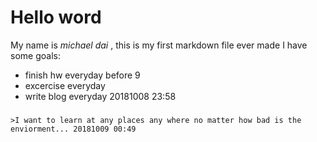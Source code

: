 # Hello word
My name is *michael dai* , this is my first markdown file ever made
I have some goals:
* finish hw everyday before 9
* excercise everyday
* write blog everyday
20181008 23:58
###
~~~
>I want to learn at any places any where no matter how bad is the enviorment... 20181009 00:49

